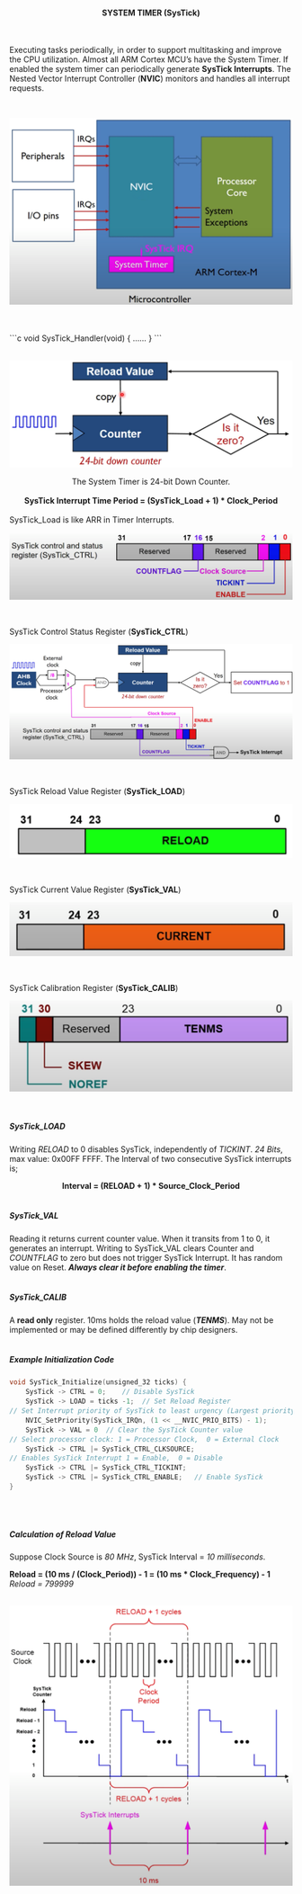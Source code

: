 <h4><div  align = "center">  SYSTEM TIMER (SysTick)</div></h4>
<br>
<p>
Executing tasks periodically, in order to support multitasking and improve the CPU utilization. Almost all ARM Cortex MCU’s have the System Timer. If enabled the system timer can periodically generate <strong>SysTick Interrupts</strong>. The Nested Vector Interrupt Controller (<strong>NVIC</strong>) monitors and handles all interrupt requests. 
</p><br>

<p align="center">
    <img src="https://github.com/Ata-Pab/Embedded_Systems/blob/master/Embedded_Systems_Notes/Images/System_Timer_SysTick/System_Timer_Img1.png" alt="NVIC General Schematic"></img>
</p>
<br>
<br>
```c
void SysTick_Handler(void) {
       ……
} 
```

<br>
<br>
<p align="center">
    <img src="https://github.com/Ata-Pab/Embedded_Systems/blob/master/Embedded_Systems_Notes/Images/System_Timer_SysTick/System_Timer_Img2.png" alt="24-Bit Down Counter System Timer"></img>
</p>

<div align=center>The System Timer is 24-bit Down Counter.</div>
<br>

<div align=center><strong>SysTick Interrupt Time Period = (SysTick_Load + 1) * Clock_Period</strong></div>

<br>
SysTick_Load is like ARR in Timer Interrupts.
<br>

<p align="center">
    <img src="https://github.com/Ata-Pab/Embedded_Systems/blob/master/Embedded_Systems_Notes/Images/System_Timer_SysTick/System_Timer_Img3.png" alt="SysTick_CTRL"></img>
</p>
<br>

SysTick Control Status Register (<strong>SysTick_CTRL</strong>)

<p align="center">
    <img src="https://github.com/Ata-Pab/Embedded_Systems/blob/master/Embedded_Systems_Notes/Images/System_Timer_SysTick/System_Timer_Img4.png" alt="SysTick Interrupt Schematic"></img>
</p>
<br>

SysTick Reload Value Register (<strong>SysTick_LOAD</strong>)

<p align="center">
    <img src="https://github.com/Ata-Pab/Embedded_Systems/blob/master/Embedded_Systems_Notes/Images/System_Timer_SysTick/System_Timer_Img5.png" alt="SysTick_LOAD"></img>
</p>
<br>

SysTick Current Value Register (<strong>SysTick_VAL</strong>)

<p align="center">
    <img src="https://github.com/Ata-Pab/Embedded_Systems/blob/master/Embedded_Systems_Notes/Images/System_Timer_SysTick/System_Timer_Img6.png" alt="SysTick_VAL"></img>
</p>
<br>

SysTick Calibration Register (<strong>SysTick_CALIB</strong>)

<p align="center">
    <img src="https://github.com/Ata-Pab/Embedded_Systems/blob/master/Embedded_Systems_Notes/Images/System_Timer_SysTick/System_Timer_Img7.png" alt="SysTick_CALIB"></img>
</p>
<br>

<h5>SysTick_LOAD</h5>

Writing <i>RELOAD</i> to 0 disables SysTick, independently of <i>TICKINT</i>.
<i>24 Bits</i>, max value: 0x00FF FFFF. The Interval of two consecutive SysTick interrupts is;
<div align=center><strong>Interval = (RELOAD + 1) * Source_Clock_Period</strong></div>
<br>

<h5>SysTick_VAL</h5>

Reading it returns current counter value. When it transits from 1 to 0, it generates an interrupt.
Writing to SysTick_VAL clears Counter and <i>COUNTFLAG</i> to zero but does not trigger SysTick Interrupt. It has random value on Reset. <strong><i>Always clear it before enabling the timer</i></strong>.
<br>
<br>

<h5>SysTick_CALIB</h5>

A <strong>read only</strong> register. 10ms holds the reload value (<strong><i>TENMS</i></strong>). May not be implemented or may be defined differently by chip designers.
<br>
<br>

<h5>Example Initialization Code</h5>

```c
void SysTick_Initialize(unsigned_32 ticks) {
    SysTick -> CTRL = 0;    // Disable SysTick
    SysTick -> LOAD = ticks -1;  // Set Reload Register
// Set Interrupt priority of SysTick to least urgency (Largest priority value)
	NVIC_SetPriority(SysTick_IRQn, (1 << __NVIC_PRIO_BITS) - 1);
	SysTick -> VAL = 0  // Clear the SysTick Counter value
// Select processor clock: 1 = Processor Clock,  0 = External Clock
	SysTick -> CTRL |= SysTick_CTRL_CLKSOURCE;
// Enables SysTick Interrupt 1 = Enable,  0 = Disable
	SysTick -> CTRL |= SysTick_CTRL_TICKINT;
	SysTick -> CTRL |= SysTick_CTRL_ENABLE;   // Enable SysTick 
}
```
<br>
<br>

<h5>Calculation of Reload Value</h5>

Suppose Clock Source is <i>80 MHz</i>,   SysTick Interval = <i>10 milliseconds</i>.

<strong>Reload = (10 ms / (Clock_Period)) - 1  =  (10 ms * Clock_Frequency) - 1</strong><br>
<i>Reload = 799999</i>
<br>
<br>

<p align="center">
    <img src="https://github.com/Ata-Pab/Embedded_Systems/blob/master/Embedded_Systems_Notes/Images/System_Timer_SysTick/System_Timer_Img8.png" alt="SysTick Interrupts"></img>
</p>
<br>


